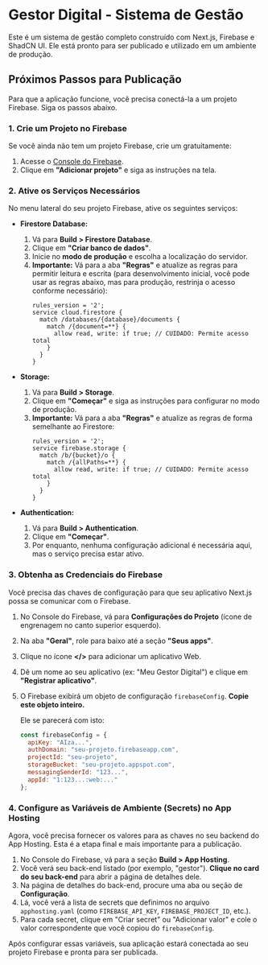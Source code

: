 # Gestor Digital - Sistema de Gestão

Este é um sistema de gestão completo construído com Next.js, Firebase e ShadCN UI. Ele está pronto para ser publicado e utilizado em um ambiente de produção.

## Próximos Passos para Publicação

Para que a aplicação funcione, você precisa conectá-la a um projeto Firebase. Siga os passos abaixo.

### 1. Crie um Projeto no Firebase

Se você ainda não tem um projeto Firebase, crie um gratuitamente:

1.  Acesse o [Console do Firebase](https://console.firebase.google.com/).
2.  Clique em **"Adicionar projeto"** e siga as instruções na tela.

### 2. Ative os Serviços Necessários

No menu lateral do seu projeto Firebase, ative os seguintes serviços:

*   **Firestore Database:**
    1.  Vá para **Build > Firestore Database**.
    2.  Clique em **"Criar banco de dados"**.
    3.  Inicie no **modo de produção** e escolha a localização do servidor.
    4.  **Importante:** Vá para a aba **"Regras"** e atualize as regras para permitir leitura e escrita (para desenvolvimento inicial, você pode usar as regras abaixo, mas para produção, restrinja o acesso conforme necessário):
        ```
        rules_version = '2';
        service cloud.firestore {
          match /databases/{database}/documents {
            match /{document=**} {
              allow read, write: if true; // CUIDADO: Permite acesso total
            }
          }
        }
        ```

*   **Storage:**
    1.  Vá para **Build > Storage**.
    2.  Clique em **"Começar"** e siga as instruções para configurar no modo de produção.
    3.  **Importante:** Vá para a aba **"Regras"** e atualize as regras de forma semelhante ao Firestore:
        ```
        rules_version = '2';
        service firebase.storage {
          match /b/{bucket}/o {
            match /{allPaths=**} {
              allow read, write: if true; // CUIDADO: Permite acesso total
            }
          }
        }
        ```

*   **Authentication:**
    1.  Vá para **Build > Authentication**.
    2.  Clique em **"Começar"**.
    3.  Por enquanto, nenhuma configuração adicional é necessária aqui, mas o serviço precisa estar ativo.

### 3. Obtenha as Credenciais do Firebase

Você precisa das chaves de configuração para que seu aplicativo Next.js possa se comunicar com o Firebase.

1.  No Console do Firebase, vá para **Configurações do Projeto** (ícone de engrenagem no canto superior esquerdo).
2.  Na aba **"Geral"**, role para baixo até a seção **"Seus apps"**.
3.  Clique no ícone **</>** para adicionar um aplicativo Web.
4.  Dê um nome ao seu aplicativo (ex: "Meu Gestor Digital") e clique em **"Registrar aplicativo"**.
5.  O Firebase exibirá um objeto de configuração `firebaseConfig`. **Copie este objeto inteiro.**

    Ele se parecerá com isto:
    ```javascript
    const firebaseConfig = {
      apiKey: "AIza...",
      authDomain: "seu-projeto.firebaseapp.com",
      projectId: "seu-projeto",
      storageBucket: "seu-projeto.appspot.com",
      messagingSenderId: "123...",
      appId: "1:123...:web:..."
    };
    ```

### 4. Configure as Variáveis de Ambiente (Secrets) no App Hosting

Agora, você precisa fornecer os valores para as chaves no seu backend do App Hosting. Esta é a etapa final e mais importante para a publicação.

1.  No Console do Firebase, vá para a seção **Build > App Hosting**.
2.  Você verá seu back-end listado (por exemplo, "gestor"). **Clique no card do seu back-end** para abrir a página de detalhes dele.
3.  Na página de detalhes do back-end, procure uma aba ou seção de **Configuração**.
4.  Lá, você verá a lista de secrets que definimos no arquivo `apphosting.yaml` (como `FIREBASE_API_KEY`, `FIREBASE_PROJECT_ID`, etc.).
5.  Para cada secret, clique em "Criar secret" ou "Adicionar valor" e cole o valor correspondente que você copiou do `firebaseConfig`.

Após configurar essas variáveis, sua aplicação estará conectada ao seu projeto Firebase e pronta para ser publicada.
